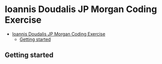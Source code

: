 # Ioannis Doudalis JP Morgan Coding Exercise

- [Ioannis Doudalis JP Morgan Coding Exercise](#ioannis-doudalis-jp-morgan-coding-exercise)
  - [Getting started](#getting-started)

## Getting started
